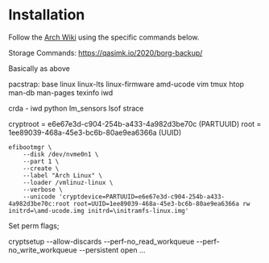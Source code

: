 # Installation

Follow the [Arch Wiki](https://wiki.archlinux.org/title/Installation_guide) using the specific commands below.

Storage Commands: <https://qasimk.io/2020/borg-backup/>


Basically as above

pacstrap: base linux linux-lts linux-firmware amd-ucode vim tmux htop man-db man-pages texinfo iwd

crda - iwd
python
lm_sensors
lsof
strace



cryptroot = e6e67e3d-c904-254b-a433-4a982d3be70c (PARTUUID)
root = 1ee89039-468a-45e3-bc6b-80ae9ea6366a (UUID)

```terminal
efibootmgr \
    --disk /dev/nvme0n1 \
    --part 1 \
    --create \
    --label "Arch Linux" \
    --loader /vmlinuz-linux \
    --verbose \
    --unicode 'cryptdevice=PARTUUID=e6e67e3d-c904-254b-a433-4a982d3be70c:root root=UUID=1ee89039-468a-45e3-bc6b-80ae9ea6366a rw initrd=\amd-ucode.img initrd=\initramfs-linux.img'
```



Set perm flags;

cryptsetup --allow-discards --perf-no_read_workqueue --perf-no_write_workqueue --persistent open ...
